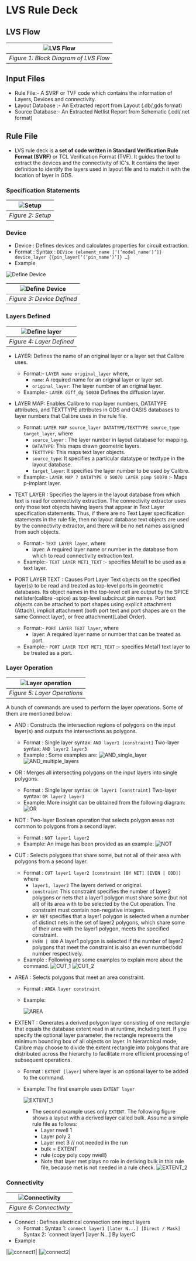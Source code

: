 # LVS Rule Deck
## LVS Flow
|<img title="LVS Flow" src="https://github.com/akpatro-github/Verification-LVS/blob/main/LVS/Calibre/Diagrams/LVS%20Flow.png">|
|:--:|
|*Figure 1: Block Diagram of LVS Flow*|

## Input Files
* Rule File:- A SVRF or TVF code which contains the information of Layers, Devices and connectivity.
* Layout Database :- An Extracted report from Layout (.db/,gds format)
* Source Database:- An Extracted Netlist Report from Schematic (.cdl/.net format)

## Rule File
* LVS rule deck is **a set of code written in Standard Verification Rule Format (SVRF)** or TCL Verification Format (TVF). It guides the tool to extract the devices and the connectivity of IC's. It contains the layer definition to identify the layers used in layout file and to match it with the location of layer in GDS.
### Specification Statements
|<img title="Setup" src="https://github.com/akpatro-github/Verification-LVS/blob/main/LVS/Calibre/Diagrams/Setup.png">|
|:--:|
|*Figure 2: Setup*|
### Device
* Device : Defines devices and calculates properties for circuit extraction.
* Format : Syntax : `DEVice {element_name [‘(’model_name‘)’]} device_layer {{pin_layer[‘(’pin_name‘)’]} …}`
* Example
 <img title="Define Device" src="https://github.com/akpatro-github/Verification-LVS/blob/main/LVS/Calibre/Diagrams/device1.png">

|<img title="Define Device" src="https://github.com/akpatro-github/Verification-LVS/blob/main/LVS/Calibre/Diagrams/device.png">|
|:--:|
|*Figure 3: Device Defined*|
### Layers Defined
|<img title="Define layer" src="https://github.com/akpatro-github/Verification-LVS/blob/main/LVS/Calibre/Diagrams/layer.png">|
|:--:|
|*Figure 4: Layer Defined*|
* LAYER: Defines the name of an original layer or a layer set that Calibre uses. 
   * Format:- `LAYER name original_layer` where,
      * `name`: A required name for an original layer or layer set. 
      * `original_layer`: The layer number of an original layer. 
   * Example:- `LAYER diff_dg 50030` Defines the diffusion layer. 
   
* LAYER MAP: Enables Calibre to map layer numbers, DATATYPE attributes, and TEXTTYPE attributes in GDS and OASIS databases to layer numbers that Calibre uses in the rule file. 
   * Format: `LAYER MAP source_layer DATATYPE/TEXTTYPE source_type target_layer`, where
      * `source_layer` : The layer number in layout database for mapping.
      * `DATATYPE`: This maps drawn geometric layers.
      * `TEXTTYPE`: This maps text layer objects.
      * `source_type`: It specifies a particular datatype or texttype in the layout database.
      * `target_layer`: It specifies the layer number to be used by Calibre. 
   * Example:- `LAYER MAP 7 DATATYPE 0 50070 LAYER pimp 50070` :- Maps p-implant layer.
   
* TEXT LAYER : Specifies the layers in the layout database from which text is read for connectivity extraction. The connectivity extractor uses only those text objects having layers that appear in Text Layer specification statements. Thus, if there are no Text Layer specification statements in the rule file, then no layout database text objects are used by the connectivity extractor, and there will be no net names assigned from such objects. 
   * Format:- `TEXT LAYER layer`, where
       * layer: A required layer name or number in the database from which to read connectivity extraction text. 
   * Example:- `TEXT LAYER MET1_TEXT` :- specifies Metal1 to be used as a text layer.

* PORT LAYER TEXT : Causes Port Layer Text objects on the specified layer(s) to be read and treated as top-level ports in geometric databases. Its object names in the top-level cell are output by the SPICE netlister(calibre -spice) as top-level subcircuit pin names. Port text objects can be attached to port shapes using explicit attachment (Attach), implicit attachment (both port text and port shapes are on the same Connect layer), or free attachment(Label Order).
   * Format:- `PORT LAYER TEXT layer`, where
       * layer: A required layer name or number that can be treated as port. 
   * Example:- `PORT LAYER TEXT MET1_TEXT` :- specifies Metal1 text layer to be treated as a port.
### Layer Operation
|<img title="Layer operation" src="https://github.com/akpatro-github/Verification-LVS/blob/main/LVS/Calibre/Diagrams/layer_operation.png">|
|:--:|
|*Figure 5: Layer Operations*|

A bunch of commands are used to perform the layer operations. Some of them are mentioned below:
* AND : Constructs the intersection regions of polygons on the input layer(s) and outputs the intersections as polygons.
  * Format : Single layer syntax: `AND layer1 [constraint]`
             Two-layer syntax: `AND layer2 layer3` 
  * Example : Some examples are:
       ![AND_single_layer](https://github.com/prachi-mrudula/verification/blob/main/LVS/images/AND_1.png)
       ![AND_multiple_layers](https://github.com/prachi-mrudula/verification/blob/main/LVS/images/AND_2.png)
     
* OR : Merges all intersecting polygons on the input layers into single polygons.
  * Format : Single layer syntax: `OR layer1 [constraint]`
             Two-layer syntax: `OR layer2 layer3`
  * Example: More insight can be obtained from the following diagram:
       ![OR](https://github.com/prachi-mrudula/verification/blob/main/LVS/images/OR.png) 
     
* NOT : Two-layer Boolean operation that selects polygon areas not common to polygons from a second layer.
  * Format : `NOT layer1 layer2`
  * Example: An image has been provided as an example:
       ![NOT](https://github.com/prachi-mrudula/verification/blob/main/LVS/images/NOT.png) 
     
* CUT : Selects polygons that share some, but not all of their area with polygons from a second layer. 
  * Format : `CUT layer1 layer2 [constraint [BY NET] [EVEN | ODD]]` where
     * `layer1, layer2` The layers derived or original.
     * `constraint` This constraint specifies the number of layer2 polygons or nets that a layer1 polygon must share some (but not all) of its area with to be selected by the Cut operation. The constraint must contain non-negative integers.
     * `BY NET` specifies that a layer1 polygon is selected when a number of distinct nets in the set of layer2 polygons, which share some of their area with the layer1 polygon, meets the specified constraint. 
     * `EVEN | ODD` A layer1 polygon is selected if the number of layer2 polygons that meet the constraint is also an even number/odd number respectively. 
  * Example : Following are some examples to explain more about the command.
       ![CUT_1](https://github.com/prachi-mrudula/verification/blob/main/LVS/images/CUT_1.png)
       ![CUT_2](https://github.com/prachi-mrudula/verification/blob/main/LVS/images/CUT_2.png)
     
* AREA : Selects polygons that meet an area constraint.
  * Format : `AREA layer constraint`
  * Example:
  
       ![AREA](https://github.com/prachi-mrudula/verification/blob/main/LVS/images/AREA.png) 
     
* EXTENT : Generates a derived polygon layer consisting of one rectangle that equals the database extent read in at runtime, including text. If you specify the optional layer parameter, the rectangle represents the minimum bounding box of all objects on layer. In hierarchical mode, Calibre may choose to divide the extent rectangle into polygons that are distributed across the hierarchy to facilitate more efficient processing of subsequent operations.
  * Format : `EXTENT [layer]` where layer is an optional layer to be added to the command.
  * Example: The first example uses `EXTENT layer`
  
     ![EXTENT_1](https://github.com/prachi-mrudula/verification/blob/main/LVS/images/EXTENT_1.png)
     * The second example uses only `EXTENT`. The following figure shows a layout with a derived layer called bulk. Assume a simple rule file as follows:
         * Layer nwell 1
         * Layer poly 2
         * Layer met 3 // not needed in the run
         * bulk = EXTENT
         * rule {copy poly copy nwell}
         * Note that layer met plays no role in deriving bulk in this rule file, because met is not needed in a rule check.
       ![EXTENT_2](https://github.com/prachi-mrudula/verification/blob/main/LVS/images/EXTENT_2.png)



### Connectivity
|<img title="Connectivity" src="https://github.com/akpatro-github/Verification-LVS/blob/main/LVS/Calibre/Diagrams/connectivity.png">|
|:--:|
|*Figure 6: Connectivity*|

* Connect : Defines electrical connection onn input layers
  * Format : Syntax 1: `connect layer1 [later N...] [Direct / Mask]`
             Syntax 2: `connect layer1 [layer N...] By layerC
* Example

|<img title="connect1" src="https://github.com/akpatro-github/Verification-LVS/blob/main/LVS/Calibre/Diagrams/connect1.png">|
|<img title="connect2" src="https://github.com/akpatro-github/Verification-LVS/blob/main/LVS/Calibre/Diagrams/connect2.png">|
